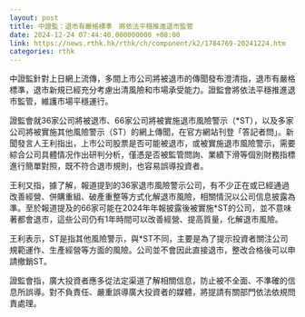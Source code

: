 ```yaml
---
layout: post
title: 中證監：退市有嚴格標準　將依法平穩推進退市監管
date: 2024-12-24 07:44:40.000000000 +08:00
link: https://news.rthk.hk/rthk/ch/component/k2/1784769-20241224.htm
categories: rthk
---
```


中證監針對上日網上流傳，多間上市公司將被退市的傳聞發布澄清指，退市有嚴格標準，退市新規已經充分考慮出清風險和市場承受能力。證監會將依法平穩推進退市監管，維護市場平穩運行。

證監會就36家公司將被退市、66家公司將被實施退市風險警示（*ST），以及多家公司將被實施其他風險警示（ST）的網上傳聞，在官方網站刊登「答記者問」。新聞發言人王利指出，上市公司股票是否可能被退市，或被實施退市風險警示，需要綜合公司具體情况作出研判分析，僅憑是否被監管問詢、業績下滑等個別財務指標進行簡單對照，既不符合退市規則，也容易誤導投資者。

王利又指，據了解，報道提到的36家退市風險警示公司，有不少正在或已經通過改善經營、併購重組、破產重整等方式化解退市風險，相關情況以公司信息披露為準。至於報道提及的66家可能在2024年年報披露後被實施*ST的公司，並不意味著都會退市，這些公司仍有1年時間可以改善經營、提高質量，化解退市風險。

王利表示，ST是指其他風險警示，與*ST不同，主要是為了提示投資者關注公司規範運作、生產經營等方面的風險。公司並不會因此直接退市，整改合格後可以申請撤銷ST。

證監會指，廣大投資者應多從法定渠道了解相關信息，防止被不全面、不準確的信息所誤導。對不負責任、嚴重誤導廣大投資者的媒體，將提請有關部門依法依規問責處理。
